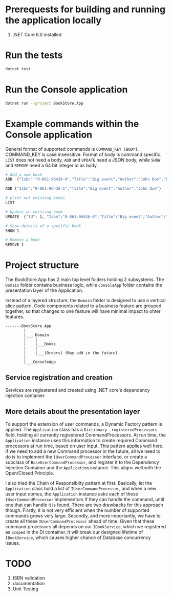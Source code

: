 # Prerequests for building and running the application locally

1. .NET Core 6.0 installed

# Run the tests

```sh
dotnet test
```

# Run the Console application

```sh
dotnet run --project BookStore.App
```

# Example commands within the Console application

General format of supported commands is `COMMAND_KEY [BODY]`. COMMAND_KEY is case insensitive. Format of body is command specific. `LIST` does not need a body, `ADD` and `UPDATE` need a JSON body, while `SHOW` and `REMOVE` need a 64 bit integer id as body.

```sh
# Add a new book
ADD  {"Isbn":"0-061-96436-0","Title":"Big event","Author":"John Doe","PublishDate":"2024-01-20","Description":"A brief of the book"}

ADD {"Isbn":"0-061-96436-1","Title":"Big event","Author":"John Doe"}

# print out existing books
LIST

# Update an existing book
UPDATE  {"Id": 1, "Isbn":"0-061-96436-0","Title":"Big event","Author":"John Bell","PublishDate":"2024-04-21","Description":"Some new description"}

# Show details of a specific book
SHOW 1

# Remove a book
REMOVE 1

```

# Project structure

The BookStore.App has 2 main top level folders holding 2 subsystems. The `Domain` folder contains business logic, while `ConsoleApp` folder contains the presentation layer of the Application.

Instead of a layered structure, the `Domain` folder is designed to use a vertical slice pattern. Code components related to a business feature are grouped together, so that changes to one feature will have minimal impact to ohter features.

```
-------BookStore.App
        |
        |___ Domain
        |    |
        |    |___Books
        |    |
        |    |___(Orders) (May add in the future)
        |
        |___ConsoleApp

```

## Service registration and creation

Services are regiestered and created using .NET core's dependency injection container.

## More details about the presentation layer

To support the extension of user commands, a Dynamic Factory pattern is applied. The `Application` class has a `Dictionary _registeredProcessors` field, holding all currently regiestered CommandProcessors. At run time, the `Application` instance uses this information to create required Command processors at run time, based on user input.
This pattern applies well here. If we need to add a new Command processor in the future, all we need to do is to implement the `IUserCommandProcessor` interface, or create a subclass of `BaseUserCommandProcessor`, and register it to the Dependency Injection Container and the `Application` instance. This aligns well with the Open/Closed Principle.

I also tried the Chain of Responsiblity pattern at first. Basically, let the `Application` class hold a list of `IUserCommandProcessor`, and when a new user input comes, the `Application` instance asks each of these `IUserCommandProcessor` implementors if they can handle the command, until one that can handle it is found. There are two drawbacks for this approach though. Firstly, it is not very efficient when the number of supported commands grows very large. Secondly, and more importantly, we have to create all these `IUserCommandProcessor` ahead of time. Given that these command processors all depends on our `IBookService`, which we registered as `Scoped` in the DI container. It will break our designed lifetime of `IBookService`, which causes higher chance of Database concurrency issues.

# TODO

1. ISBN validation
2. documentation
3. Unit Testing
